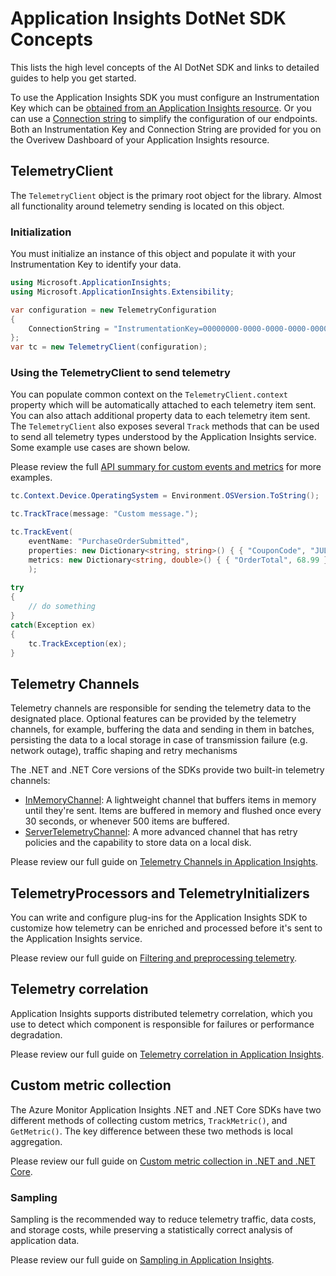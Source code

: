 # Application Insights DotNet SDK Concepts
This lists the high level concepts of the AI DotNet SDK and links to detailed guides to help you get started.


To use the Application Insights SDK you must configure an Instrumentation Key which can be [obtained from an Application Insights resource](https://docs.microsoft.com/azure/azure-monitor/app/create-new-resource).
Or you can use a [Connection string](https://docs.microsoft.com/azure/azure-monitor/app/sdk-connection-string?tabs=net) to simplify the configuration of our endpoints.
Both an Instrumentation Key and Connection String are provided for you on the Overivew Dashboard of your Application Insights resource.



## TelemetryClient
The `TelemetryClient` object is the primary root object for the library. 
Almost all functionality around telemetry sending is located on this object. 

### Initialization
You must initialize an instance of this object and populate it with your Instrumentation Key to identify your data.

```C#
using Microsoft.ApplicationInsights;
using Microsoft.ApplicationInsights.Extensibility;

var configuration = new TelemetryConfiguration
{
    ConnectionString = "InstrumentationKey=00000000-0000-0000-0000-000000000000",
};
var tc = new TelemetryClient(configuration);
```

### Using the TelemetryClient to send telemetry
You can populate common context on the `TelemetryClient.context` property which will be automatically attached to each telemetry item sent. 
You can also attach additional property data to each telemetry item sent. 
The `TelemetryClient` also exposes several `Track` methods that can be used to send all telemetry types understood by the Application Insights service. Some example use cases are shown below.

Please review the full [API summary for custom events and metrics](https://docs.microsoft.com/azure/azure-monitor/app/api-custom-events-metrics) for more examples.

```C#
tc.Context.Device.OperatingSystem = Environment.OSVersion.ToString();

tc.TrackTrace(message: "Custom message.");

tc.TrackEvent(
    eventName: "PurchaseOrderSubmitted", 
    properties: new Dictionary<string, string>() { { "CouponCode", "JULY2015" } }, 
    metrics: new Dictionary<string, double>() { { "OrderTotal", 68.99 }, { "ItemsOrdered", 5 } }
    );
	
try
{
    // do something
}
catch(Exception ex)
{
    tc.TrackException(ex);
}
``` 



## Telemetry Channels
Telemetry channels are responsible for sending the telemetry data to the designated place. Optional features can be provided by the telemetry channels, for example, buffering the data and sending in them in batches, persisting the data to a local storage in case of transmission failure (e.g. network outage), traffic shaping and retry mechanisms

The .NET and .NET Core versions of the SDKs provide two built-in telemetry channels:
- [InMemoryChannel](https://github.com/microsoft/ApplicationInsights-dotnet/blob/develop/BASE/src/Microsoft.ApplicationInsights/Channel/InMemoryChannel.cs): A lightweight channel that buffers items in memory until they're sent. Items are buffered in memory and flushed once every 30 seconds, or whenever 500 items are buffered.
- [ServerTelemetryChannel](https://github.com/microsoft/ApplicationInsights-dotnet/blob/develop/BASE/src/ServerTelemetryChannel/ServerTelemetryChannel.cs): A more advanced channel that has retry policies and the capability to store data on a local disk.

Please review our full guide on [Telemetry Channels in Application Insights](https://docs.microsoft.com/azure/azure-monitor/app/telemetry-channels).



## TelemetryProcessors and TelemetryInitializers
You can write and configure plug-ins for the Application Insights SDK to customize how telemetry can be enriched and processed before it's sent to the Application Insights service.

Please review our full guide on [Filtering and preprocessing telemetry](https://docs.microsoft.com/azure/azure-monitor/app/api-filtering-sampling).



## Telemetry correlation
Application Insights supports distributed telemetry correlation, which you use to detect which component is responsible for failures or performance degradation.

Please review our full guide on [Telemetry correlation in Application Insights](https://docs.microsoft.com/azure/azure-monitor/app/correlation).



## Custom metric collection
The Azure Monitor Application Insights .NET and .NET Core SDKs have two different methods of collecting custom metrics, `TrackMetric()`, and `GetMetric()`. The key difference between these two methods is local aggregation.

Please review our full guide on [Custom metric collection in .NET and .NET Core](https://docs.microsoft.com/azure/azure-monitor/app/get-metric).



### Sampling
Sampling is the recommended way to reduce telemetry traffic, data costs, and storage costs, while preserving a statistically correct analysis of application data.

Please review our full guide on [Sampling in Application Insights](https://docs.microsoft.com/azure/azure-monitor/app/sampling).
